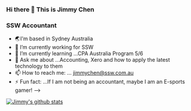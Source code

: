 ### Hi there 👋 This is Jimmy Chen

### SSW Accountant

- 🌏I'm based in Sydney Australia
- 🔭 I’m currently working for SSW
- 🌱 I’m currently learning ...CPA Australia Program 5/6
- 💬 Ask me about ...Accounting, Xero and how to apply the latest technology to them
- 📫 How to reach me: ... jimmychen@ssw.com.au    
- ⚡ Fun fact: ...If I am not being an accountant, maybe I am an E-sports gamer!
-->
  
[![Jimmy's github stats](https://github-readme-stats.vercel.app/api?username=JimmyChenSSW&theme=dark)](https://github.com/jimmychenssw/github-readme-stats)
